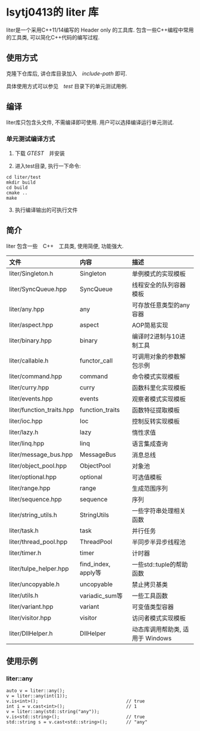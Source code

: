 # lsytj0413的 liter 库

liter是一个采用C++11/14编写的 Header only 的工具库. 包含一些C++编程中常用的工具类, 可以简化C++代码的编写过程.

## 使用方式

克隆下仓库后, 讲仓库目录加入　*include-path* 即可.

具体使用方式可以参见　*test* 目录下的单元测试用例.

## 编译

liter库只包含头文件, 不需编译即可使用. 用户可以选择编译运行单元测试.

### 单元测试编译方式

1. 下载 *GTEST*　并安装

2. 进入test目录, 执行一下命令:

```
cd liter/test
mkdir build
cd build
cmake ..
make
```

3. 执行编译输出的可执行文件

##  简介

liter 包含一些　C++　工具类, 使用简便, 功能强大.

| 文件 | 内容 | 描述 |
|:--|:--|:--|
| liter/Singleton.h | Singleton | 单例模式的实现模板 |
| liter/SyncQueue.hpp | SyncQueue | 线程安全的队列容器模板  |
| liter/any.hpp | any | 可存放任意类型的any容器 |
| liter/aspect.hpp | aspect | AOP简易实现 |
| liter/binary.hpp | binary | 编译时2进制与10进制工具 |
| liter/callable.h | functor_call | 可调用对象的参数解包示例 |
| liter/command.hpp | command | 命令模式实现模板 |
| liter/curry.hpp | curry | 函数科里化实现模板 |
| liter/events.hpp | events | 观察者模式实现模板 |
| liter/function_traits.hpp | function_traits | 函数特征提取模板 |
| liter/ioc.hpp | Ioc | 控制反转实现模板 |
| liter/lazy.h | lazy | 惰性求值 |
| liter/linq.hpp | linq | 语言集成查询 |
| liter/message_bus.hpp | MessageBus | 消息总线 |
| liter/object_pool.hpp | ObjectPool | 对象池 |
| liter/optional.hpp | optional | 可选值模板 |
| liter/range.hpp | range | 生成范围序列 |
| liter/sequence.hpp | sequence | 序列 |
| liter/string_utils.h | StringUtils | 一些字符串处理相关函数 |
| liter/task.h | task | 并行任务 |
| liter/thread_pool.hpp | ThreadPool | 半同步半异步线程池 |
| liter/timer.h | timer | 计时器 |
| liter/tulpe_helper.hpp | find_index, apply等 | 一些std::tuple的帮助函数 |
| liter/uncopyable.h | uncopyable | 禁止拷贝基类 |
| liter/utils.h | variadic_sum等 | 一些工具函数 |
| liter/variant.hpp | variant | 可变值类型容器 |
| liter/visitor.hpp | visitor | 访问者模式实现模板 |
| liter/DllHelper.h | DllHelper | 动态库调用帮助类, 适用于 Windows |

## 使用示例

### liter::any

```
auto v = liter::any();
v = liter::any(int(1));
v.is<int>();                                 // true
int i = v.cast<int>();                       // 1
v = liter::any(std::string("any"));
v.is<std::string>();                         // true
std::string s = v.cast<std::string>();       // "any"
```
